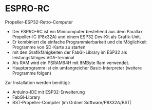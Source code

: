 # ESPRO-RC
Propeller-ESP32-Retro-Computer
- Der ESPRO-RC ist ein Minicomputer bestehend aus dem Parallax Propeller-IC (P8x32A) und einem ESP32 Dev-Kit als Grafik-Unit.
- Er kombiniert die einfache Programmierbarkeit und die Möglichkeit Programme von SD-Karte zu starten 
- mit den Grafikfähigkeiten der FabGl-Library im ESP32 als leistungsfähiges VGA-Terminal
- Als RAM wird ein PSRAM64H mit 8MByte Ram verwendet.
- Hauptprogramm ist ein umfangreicher Basic-Interpreter (weitere Programme folgen)

Zur Installation werden benötigt:
- Arduino-IDE mit ESP32-Erweiterung
- FabGl-Library
- BST-Propeller-Compiler (im Ordner Software/P8X32A/BST)
